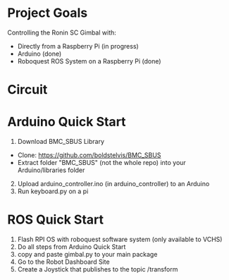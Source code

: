 # Project Goals

Controlling the Ronin SC Gimbal with:

- Directly from a Raspberry Pi (in progress)
- Arduino (done)
- Roboquest ROS System on a Raspberry Pi (done)

# Circuit

# Arduino Quick Start

1. Download BMC_SBUS Library

- Clone: https://github.com/boldstelvis/BMC_SBUS
- Extract folder "BMC_SBUS" (not the whole repo) into your Arduino/libraries folder

2. Upload arduino_controller.ino (in arduino_controller) to an Arduino
3. Run keyboard.py on a pi

# ROS Quick Start

1. Flash RPI OS with roboquest software system (only available to VCHS)
2. Do all steps from Arduino Quick Start
3. copy and paste gimbal.py to your main package
4. Go to the Robot Dashboard Site
5. Create a Joystick that publishes to the topic /transform
